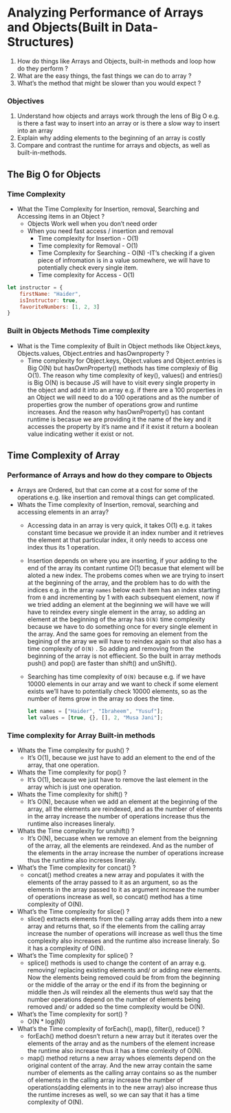 # Analyzing Performance of Arrays and Objects(Built in Data- Structures)

1. How do things like Arrays and Objects, built-in methods and loop how do they perform ?
2. What are the easy things, the fast things we can do to array ?
3. What’s the method that might be slower than you would expect ?

### Objectives

1. Understand how objects and arrays work through the lens of Big O e.g. is there a fast way to insert into an array or is there a slow way to insert into an array
2. Explain why adding elements to the beginning of an array is costly
3. Compare and contrast the runtime for arrays and objects, as well as built-in-methods.

## The Big O for Objects

### Time Complexity

- What the Time Complexity for Insertion, removal, Searching and Accessing items in an Object ?
    - Objects Work well when you don’t need order
    - When you need fast access / insertion and removal
        - Time complexity for Insertion - O(1)
        - Time complexity for Removal - O(1)
        - Time Complexity for Searching - O(N) -IT’s checking if a given piece of infromation is in a value somewhere, we will have to potentially check every single item.
        - Time complexity for Access - O(1)

```jsx
let instructor = {
	firstName: "Haider",
	isInstructor: true,
	favoriteNumbers: [1, 2, 3]
}
```

### Built in Objects Methods Time complexity

- What is the Time complexity of Built in Object methods like Object.keys, Objects.values, Object.entries and hasOwnproperty ?
    - Time complexity for Object.keys, Object.values and Object.entries is Big O(N) but hasOwnProperty() methods has time complexiy of Big O(1). The reason why time complexity of key(), values() and entries() is Big O(N) is because JS will have to visit every single property in the object and add it into an array e.g. if there are a 100 properties in an Object we will need to do a 100 operations and as the number of properties grow the number of operations grow and runtime increases. And the reason why hasOwnProperty() has contant runtime is becasue we are providing it the name of the key and it accesses the property by it’s name and if it exist it return a boolean value indicating wether it exist or not.
    

## Time Complexity of Array

### Performance of Arrays and how do they compare to Objects

- Arrays are Ordered, but that can come at a cost for some of the operations e.g. like insertion and removal things can get complicated.
- Whats the Time complexity of Insertion, removal, searching and accessing elements in an array?
    - Accessing data in an array is very quick, it takes O(1) e.g. it takes constant time becasue we provide it an index number and it retrieves the element at that particular index, it only needs to access one index thus its 1 operation.
    - Insertion depends on where you are inserting, if your adding to the end of the array its contant runtime O(1) becasue that element will be aloted a new index. The probems comes when we are trying to insert at the beginning of the array, and the problem has to do with the indices e.g. in the array `names` below each item has an index starting from `0` and incrementing by 1 with each subsequent element, now if we tried adding an element at the beginning we will have we will have to reindex every single element in the array, so adding an element at the beginning of the array has `O(N)` time complexity because we have to do something once for every single element in the array. And the same goes for removing an element from the begining of the array we will have to reindex again so that also has a time complexity of `O(N)` . So adding and removing from the beginning of the array is not effiecient. So the built in array methods push() and pop() are faster than shift() and unShift().
    - Searching has time complexity of `O(N)` because e.g. if we have 10000 elements in our array and we want to check if some element exists we’ll have to potentially check 10000 elements, so as the number of items grow in the array so does the time.
        
        ```jsx
        let names = ["Haider", "Ibraheem", "Yusuf"];
        let values = [true, {}, [], 2, "Musa Jani"];
        ```
        
    

### Time complexity for Array Built-in methods

- Whats the Time complexity for push() ?
    - It’s O(1), because we just have to add an element to the end of the array, that one operation.
- Whats the Time complexity for pop() ?
    - It’s O(1), because we just have to remove the last element in the array which is just one operation.
- Whats the Time complexity for shift() ?
    - It’s O(N), because when we add an element at the beginning of the array, all the elements are reindexed, and as the number of elements in the array increase the number of operations increase thus the runtime also increases lineraly.
- Whats the Time complexity for unshift() ?
    - It’s O(N), becuase when we remove an element from the beignning of the array, all the elements are reindexed. And as the number of the elements in the array increase the number of operations increase thus the runtime also increses lineraly.
- What’s the Time complexity for concat() ?
    - concat() method creates a new array and populates it with the elements of the array passed to it as an argument, so as the elements in the array passed to it as argument increase the number of operations increase as well, so concat() method has a time complexity of O(N).
- What’s the Time complexity for slice() ?
    - slice() extracts elements from the calling array adds them into a new array and returns that, so if the elements from the calling array increase the number of operations will increase as well thus the time complexity also increases and the runtime also increase lineraly. So it has a complexity of O(N).
- What’s the Time complexity for splice() ?
    - splice() methods is used to change the content of an array e.g. removing/ replacing existing elements and/ or adding new elements. Now the elements being removed could be from from the beginning or the middle of the array or the end if its from the beginning or middle then Js will reindex all the elements thus we’d say that the number operations depend on the number of elements being removed and/ or added so the time complexity would be O(N).
- What’s the Time complexity for sort() ?
    - O(N * log(N))
- What’s the Time complexity of forEach(), map(), filter(), reduce() ?
    - forEach() method doesn’t return a new array but it iterates over the elements of the array and as the numbers of the element increase the runtime also increase thus it has a time comlexity of O(N).
    - map() method returns a new array whoes elements depend on the original content of the array. And the new array contain the same number of elements as the calling array contains so as the number of elements in the calling array increase the number of operations(adding elements in to the new array) also increase thus the runtime increses as well, so we can say that it has a time complexity of O(N).
